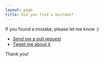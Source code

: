 ```yaml
---
layout: page
title: Did you find a mistake?
---
```

If you found a mistake, please let me know :)

* [Send me a pull request](https://github.com/d4tagirl/d4tagirl.com)
* [Tweet me about it](https://twitter.com/intent/tweet?user_id=114258616)

Thank you!

